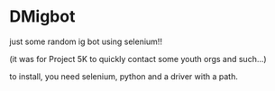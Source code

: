 # DMigbot
just some random ig bot using selenium!!

(it was for Project 5K to quickly contact some youth orgs and such...)

to install, you need selenium, python and a driver with a path. 
